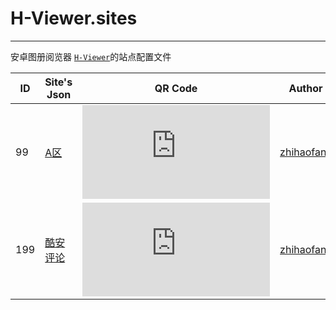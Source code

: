 # H-Viewer.sites
------
安卓图册阅览器 [`H-Viewer`](https://github.com/PureDark/H-Viewer)的站点配置文件

|  ID  | Site's Json  | QR Code | Author | Update date |
| ---- | ------------- | ------------- | ------------- | ------------- |
|  99   | [A区](https://github.com/zhihaofans/H-Viewer.sites/blob/master/sites/apic.json) | ![这里是二维码](http://qr.topscan.com/api.php?w=100&m=1&text=https%3A%2F%2Fgithub.com%2Fzhihaofans%2FH-Viewer.sites%2Fraw%2Fmaster%2Fsites%2Fapic.json)  | [zhihaofans](https://github.com/zhihaofans) | 16/10/26 |
|  199   | [酷安评论](https://github.com/zhihaofans/H-Viewer.sites/blob/master/sites/coolapk.comments.json) |  ![这里是二维码](http://qr.topscan.com/api.php?w=100&m=1&text=https%3A%2F%2Fgithub.com%2Fzhihaofans%2FH-Viewer.sites%2Fraw%2Fmaster%2Fsites%2Fcoolapk.comments.json)  | [zhihaofans](https://github.com/zhihaofans) | 16/10/25 |
